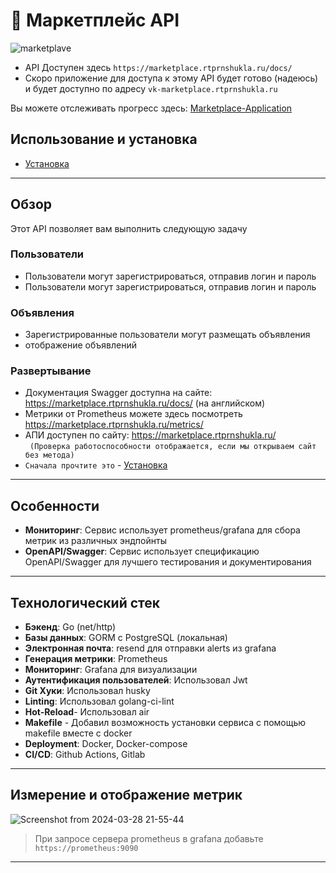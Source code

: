 # 🛒 Маркетплейс API



![marketplave](https://github.com/shuklarituparn/Marketplace-Application/assets/66947051/d6e2f000-0277-4331-933d-87dad46f6e8c)

- API Доступен здесь `https://marketplace.rtprnshukla.ru/docs/`
- Скоро приложение для доступа к этому API будет готово (надеюсь) и будет доступно по адресу `vk-marketplace.rtprnshukla.ru`

Вы можете отслеживать прогресс здесь: [Marketplace-Application](https://github.com/shuklarituparn/Marketplace-Application)

## Использование и установка

- [Установка](docs/setup.md)

---


## Обзор

Этот API позволяет вам выполнить следующую задачу

### Пользователи

- Пользователи могут зарегистрироваться, отправив логин и пароль
- Пользователи могут зарегистрироваться, отправив логин и пароль


### Объявления

- Зарегистрированные пользователи могут размещать объявления
- отображение объявлений

### Развертывание

- Документация Swagger доступна на сайте: https://marketplace.rtprnshukla.ru/docs/ (на английском)
- Метрики от Prometheus можете здесь посмотреть https://marketplace.rtprnshukla.ru/metrics/
- АПИ доступен по сайту: https://marketplace.rtprnshukla.ru/  
  ` (Проверка работоспособности отображается, если мы открываем сайт без метода)`
- `Сначала прочтите это` - [Установка](docs/setup.md)

---

## Особенности

- **Мониторинг**: Сервис использует prometheus/grafana для сбора метрик из различных эндпойнты
- **OpenAPI/Swagger**: Сервис использует спецификацию OpenAPI/Swagger для лучшего тестирования и документирования

---

## Технологический стек

- **Бэкенд**: Go (net/http)
- **Базы данных**: GORM с PostgreSQL (локальная)
- **Электронная почта**: resend для отправки alerts из grafana
- **Генерация метрики**: Prometheus
- **Мониторинг**: Grafana для визуализации
- **Аутентификация пользователей**: Использовал Jwt
- **Git Хуки**: Использовал husky
- **Linting**: Использовал golang-ci-lint
- **Hot-Reload**- Использовал air
- **Makefile** - Добавил возможность установки сервиса с помощью makefile вместе с docker
- **Deployment**: Docker, Docker-compose
- **CI/CD**: Github Actions, Gitlab

---
## Измерение и отображение метрик


![Screenshot from 2024-03-28 21-55-44](https://github.com/shuklarituparn/Filmoteka/assets/66947051/0f49e775-e0d7-4ba6-b827-d3e31a3093e6)


> При запросе сервера prometheus в grafana добавьте `https://prometheus:9090`


---
